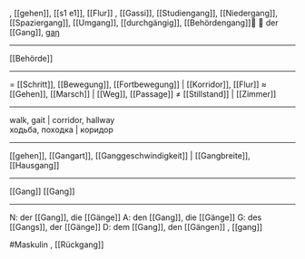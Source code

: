 , [[gehen]], [[s1 e1]], [[Flur]]
, [[Gassi]], [[Studiengang]], [[Niedergang]], [[Spaziergang]], [[Umgang]], [[durchgängig]], [[Behördengang]]🚶 🔵 der [[Gang]], [ɡaŋ](https://youglish.com/pronounce/Gang/german)

---
[[Behörde]]

---
= [[Schritt]], [[Bewegung]], [[Fortbewegung]] | [[Korridor]], [[Flur]]
≈ [[Gehen]], [[Marsch]] | [[Weg]], [[Passage]]
≠ [[Stillstand]] | [[Zimmer]]

---
walk, gait | corridor, hallway  
ходьба, походка | коридор

---
[[gehen]], [[Gangart]], [[Ganggeschwindigkeit]] | [[Gangbreite]], [[Hausgang]]

---
[[Gang]]
[[Gang]]


---
N: der [[Gang]], die [[Gänge]]
A: den [[Gang]], die [[Gänge]]
G: des [[Gangs]], der [[Gänge]]
D: dem [[Gang]], den [[Gängen]]
, [[gang]]

#Maskulin , [[Rückgang]]